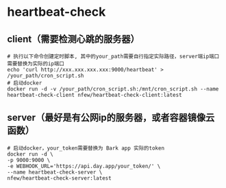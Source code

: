 # heartbeat-check

## client（需要检测心跳的服务器）

```shell
# 执行以下命令创建定时脚本, 其中的your_path需要自行指定实际路径，server端ip端口需要替换为实际的ip端口
echo 'curl http://xxx.xxx.xxx.xxx:9000/heartbeat' > /your_path/cron_script.sh
# 启动docker
docker run -d -v /your_path/cron_script.sh:/mnt/cron_script.sh --name heartbeat-check-client nfew/heartbeat-check-client:latest
```

## server（最好是有公网ip的服务器，或者容器镜像云函数）

```shell
# 启动docker，your_token需要替换为 Bark app 实际的token
docker run -d \
-p 9000:9000 \
-e WEBHOOK_URL='https://api.day.app/your_token/' \
--name heartbeat-check-server \
nfew/heartbeat-check-server:latest
```